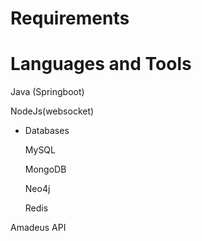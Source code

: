 # Requirements

# Languages and Tools

Java (Springboot)

NodeJs(websocket)

- Databases
    
    MySQL
    
    MongoDB
    
    Neo4j
    
    Redis
    

Amadeus API